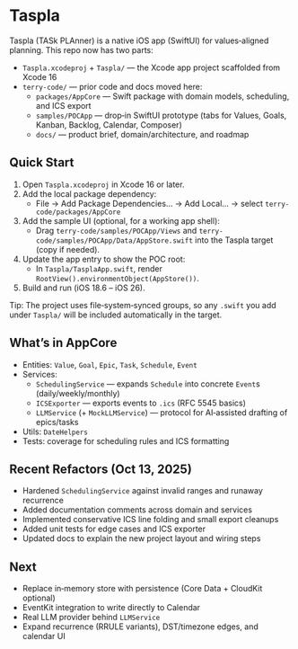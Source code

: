 # Taspla

Taspla (TASk PLAnner) is a native iOS app (SwiftUI) for values‑aligned planning. This repo now has two parts:

- `Taspla.xcodeproj` + `Taspla/` — the Xcode app project scaffolded from Xcode 16
- `terry-code/` — prior code and docs moved here:
  - `packages/AppCore` — Swift package with domain models, scheduling, and ICS export
  - `samples/POCApp` — drop‑in SwiftUI prototype (tabs for Values, Goals, Kanban, Backlog, Calendar, Composer)
  - `docs/` — product brief, domain/architecture, and roadmap

## Quick Start

1) Open `Taspla.xcodeproj` in Xcode 16 or later.
2) Add the local package dependency:
   - File → Add Package Dependencies… → Add Local… → select `terry-code/packages/AppCore`
3) Add the sample UI (optional, for a working app shell):
   - Drag `terry-code/samples/POCApp/Views` and `terry-code/samples/POCApp/Data/AppStore.swift` into the Taspla target (copy if needed).
4) Update the app entry to show the POC root:
   - In `Taspla/TasplaApp.swift`, render `RootView().environmentObject(AppStore())`.
5) Build and run (iOS 18.6 – iOS 26).

Tip: The project uses file‑system‑synced groups, so any `.swift` you add under `Taspla/` will be included automatically in the target.

## What’s in AppCore

- Entities: `Value`, `Goal`, `Epic`, `Task`, `Schedule`, `Event`
- Services:
  - `SchedulingService` — expands `Schedule` into concrete `Event`s (daily/weekly/monthly)
  - `ICSExporter` — exports events to `.ics` (RFC 5545 basics)
  - `LLMService` (+ `MockLLMService`) — protocol for AI‑assisted drafting of epics/tasks
- Utils: `DateHelpers`
- Tests: coverage for scheduling rules and ICS formatting

## Recent Refactors (Oct 13, 2025)

- Hardened `SchedulingService` against invalid ranges and runaway recurrence
- Added documentation comments across domain and services
- Implemented conservative ICS line folding and small export cleanups
- Added unit tests for edge cases and ICS exporter
- Updated docs to explain the new project layout and wiring steps

## Next

- Replace in‑memory store with persistence (Core Data + CloudKit optional)
- EventKit integration to write directly to Calendar
- Real LLM provider behind `LLMService`
- Expand recurrence (RRULE variants), DST/timezone edges, and calendar UI
